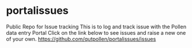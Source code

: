 # portalissues
Public Repo for Issue tracking
This is to log and track issue with the Pollen data entry Portal
Click on the link below to see issues and raise a new one of your own.
https://github.com/qutpollen/portalissues/issues

